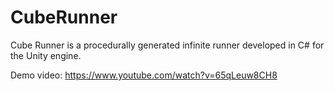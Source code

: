 # CubeRunner

Cube Runner is a procedurally generated infinite runner developed in C# for the Unity engine.

Demo video:
https://www.youtube.com/watch?v=65qLeuw8CH8
